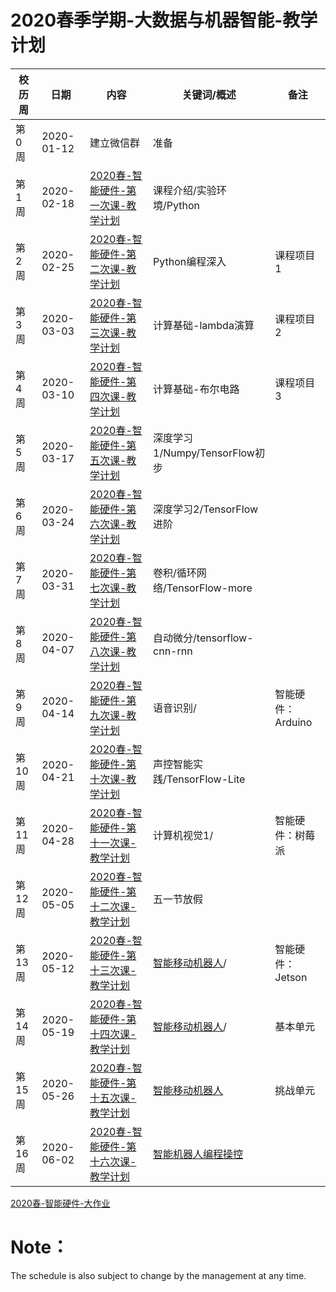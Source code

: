 # 2020春季学期-大数据与机器智能-教学计划

| 校历周 | 日期       | 内容    | 关键词/概述    | 备注 |
| ---- | ---------- | -------------- | ------------ | ------- |
| 第0周  | 2020-01-12 | 建立微信群   | 准备        |      |
| 第1周  | 2020-02-18 | [2020春-智能硬件-第一次课-教学计划](../Schedule/WW1/WW1-stis-plan.md) | 课程介绍/实验环境/Python    |      |
| 第2周  | 2020-02-25 | [2020春-智能硬件-第二次课-教学计划](../Schedule/WW2/WW2-stis-plan.md) | Python编程深入   |  课程项目1    |
| 第3周  | 2020-03-03 | [2020春-智能硬件-第三次课-教学计划](../Schedule/WW3/WW3-stis-plan.md) | 计算基础-lambda演算  |  课程项目2   |
| 第4周  | 2020-03-10 | [2020春-智能硬件-第四次课-教学计划](../Schedule/WW4/WW4-stis-plan.md) | 计算基础-布尔电路  |  课程项目3   |
| 第5周  | 2020-03-17 | [2020春-智能硬件-第五次课-教学计划](../Schedule/WW5/WW5-stis-plan.md) | 深度学习1/Numpy/TensorFlow初步    |      |
| 第6周  | 2020-03-24 | [2020春-智能硬件-第六次课-教学计划](../Schedule/WW6/WW6-stis-plan.md) | 深度学习2/TensorFlow进阶   |      |
| 第7周  | 2020-03-31 | [2020春-智能硬件-第七次课-教学计划](../Schedule/WW7/WW7-stis-plan.md) | 卷积/循环网络/TensorFlow-more    |      |
| 第8周  | 2020-04-07 | [2020春-智能硬件-第八次课-教学计划](../Schedule/WW8/WW8-stis-plan.md) | 自动微分/tensorflow-cnn-rnn   |      |
| 第9周  | 2020-04-14 | [2020春-智能硬件-第九次课-教学计划](../Schedule/WW9/WW9-stis-plan.md) | 语音识别/  |  智能硬件：Arduino |
| 第10周 | 2020-04-21 | [2020春-智能硬件-第十次课-教学计划](../Weeks/WW10/WW10-stis-plan.md)  | 声控智能实践/TensorFlow-Lite  |      |
| 第11周 | 2020-04-28 | [2020春-智能硬件-第十一次课-教学计划](../Weeks/WW11/WW11-stis-plan.md) | 计算机视觉1/ |  智能硬件：树莓派    |
| 第12周 | 2020-05-05 | [2020春-智能硬件-第十二次课-教学计划](../Weeks/WW12/WW12-stis-plan.md) | 五一节放假    |      |
| 第13周 | 2020-05-12 | [2020春-智能硬件-第十三次课-教学计划](../Weeks/WW13/WW13-stis-plan.md) | [智能移动机器人]()/ | 智能硬件：Jetson |
| 第14周 | 2020-05-19 | [2020春-智能硬件-第十四次课-教学计划](../Weeks/WW14/WW14-stis-plan.md) | [智能移动机器人]()/ | 基本单元  |
| 第15周 | 2020-05-26 | [2020春-智能硬件-第十五次课-教学计划](../Weeks/WW15/WW15-stis-plan.md) | [智能移动机器人]() |  挑战单元  |
| 第16周 | 2020-06-02 | [2020春-智能硬件-第十六次课-教学计划](../Weeks/WW16/WW16-stis-plan.md) | [智能机器人编程操控]() |      |  

[2020春-智能硬件-大作业](../Course-Projects/STIS_Final_Project.md)

# Note： 
The schedule is also subject to change by the management at any time.
